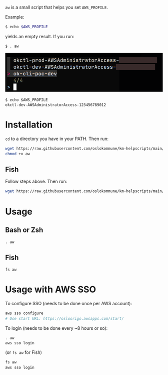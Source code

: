 `aw` is a small script that helps you set `AWS_PROFILE`.

Example:

```sh
$ echo $AWS_PROFILE


```

yields an empty result. If you run:

```shell
$ . aw
```

![fzf](fzf.png)

```shell
$ echo $AWS_PROFILE
okctl-dev-AWSAdministratorAccess-123456789012
````

# Installation

`cd` to a directory you have in your PATH. Then run:

```sh
wget https://raw.githubusercontent.com/oslokommune/km-helpscripts/main/aws/aws-profile-setter/aw
chmod +x aw
```

## Fish

Follow steps above. Then run:

```sh
wget https://raw.githubusercontent.com/oslokommune/km-helpscripts/main/aws/aws-profile-setter/fs.fish -O ~/.config/fish/functions/fs.fish
```

# Usage

## Bash or Zsh

```shell
. aw
```

## Fish

```shell
fs aw
```

# Usage with AWS SSO

To configure SSO (needs to be done once per AWS account):

```sh
aws sso configure
# Use start URL: https://osloorigo.awsapps.com/start/
```

To login (needs to be done every ~8 hours or so):

```
. aw
aws sso login
```

(or `fs aw` for Fish)

```sh
fs aw
aws sso login
```
